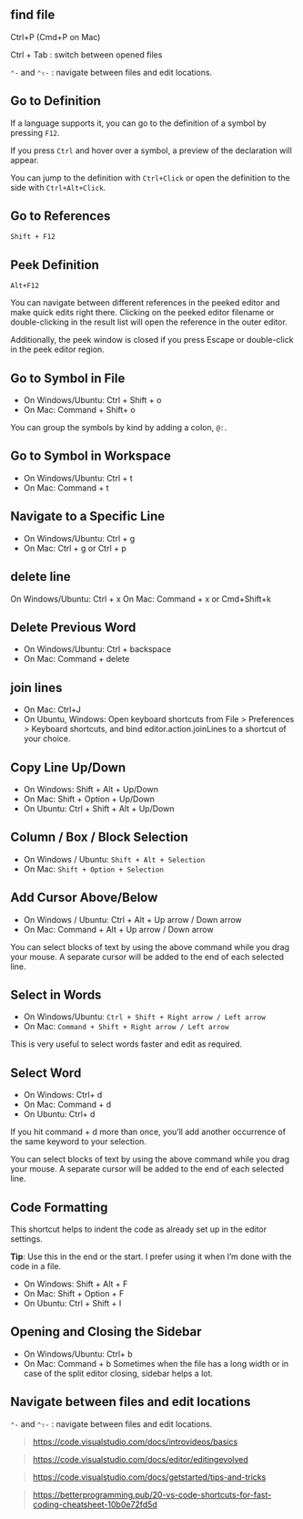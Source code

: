 ## find file
Ctrl+P (Cmd+P on Mac) 

Ctrl + Tab : switch between opened files

`⌃-` and `⌃⇧-` : navigate between files and edit locations.


## Go to Definition

If a language supports it, you can go to the definition of a symbol by pressing `F12`.

If you press `Ctrl` and hover over a symbol, a preview of the declaration will appear.


You can jump to the definition with `Ctrl+Click` or open the definition to the side with `Ctrl+Alt+Click`.


## Go to References
`Shift + F12`

## Peek Definition 
`Alt+F12`

You can navigate between different references in the peeked editor and make quick edits right there. Clicking on the peeked editor filename or double-clicking in the result list will open the reference in the outer editor.

Additionally, the peek window is closed if you press Escape or double-click in the peek editor region.



## Go to Symbol in File  
- On Windows/Ubuntu: Ctrl + Shift + o
- On Mac: Command + Shift+ o  

You can group the symbols by kind by adding a colon, `@:`. 

## Go to Symbol in Workspace   
- On Windows/Ubuntu: Ctrl + t
- On Mac: Command + t

## Navigate to a Specific Line

- On Windows/Ubuntu: Ctrl + g
- On Mac: Ctrl + g or Ctrl + p



## delete line

On Windows/Ubuntu: Ctrl + x
On Mac: Command + x  or  Cmd+Shift+k

## Delete Previous Word
- On Windows/Ubuntu: Ctrl + backspace
- On Mac: Command + delete


## join lines
- On Mac: Ctrl+J
- On Ubuntu, Windows: Open keyboard shortcuts from File > Preferences > Keyboard shortcuts, and bind editor.action.joinLines to a shortcut of your choice.

## Copy Line Up/Down
- On Windows: Shift + Alt + Up/Down
- On Mac: Shift + Option + Up/Down
- On Ubuntu: Ctrl + Shift + Alt + Up/Down



## Column / Box / Block Selection
- On Windows / Ubuntu: `Shift + Alt + Selection`
- On Mac: `Shift + Option + Selection`


## Add Cursor Above/Below
- On Windows / Ubuntu: Ctrl + Alt + Up arrow / Down arrow
- On Mac: Command + Alt + Up arrow / Down arrow

You can select blocks of text by using the above command while you drag your mouse. A separate cursor will be added to the end of each selected line.

## Select in Words
- On Windows/Ubuntu: `Ctrl + Shift + Right arrow / Left arrow`
- On Mac: `Command + Shift + Right arrow / Left arrow`

This is very useful to select words faster and edit as required.

## Select Word
- On Windows: Ctrl+ d
- On Mac: Command + d
- On Ubuntu: Ctrl+ d

If you hit command + d more than once, you’ll add another occurrence of the same keyword to your selection.


You can select blocks of text by using the above command while you drag your mouse. A separate cursor will be added to the end of each selected line.

## Code Formatting
This shortcut helps to indent the code as already set up in the editor settings.

**Tip**: Use this in the end or the start. I prefer using it when I’m done with the code in a file.

- On Windows: Shift + Alt + F
- On Mac: Shift + Option + F
- On Ubuntu: Ctrl + Shift + I

## Opening and Closing the Sidebar

- On Windows/Ubuntu: Ctrl+ b
- On Mac: Command + b
Sometimes when the file has a long width or in case of the split editor closing, sidebar helps a lot.

## Navigate between files and edit locations
`⌃-` and `⌃⇧-` : navigate between files and edit locations.

>https://code.visualstudio.com/docs/introvideos/basics

>https://code.visualstudio.com/docs/editor/editingevolved

> https://code.visualstudio.com/docs/getstarted/tips-and-tricks

>https://betterprogramming.pub/20-vs-code-shortcuts-for-fast-coding-cheatsheet-10b0e72fd5d
